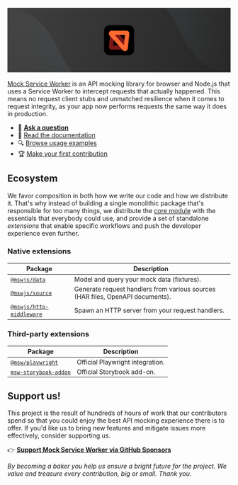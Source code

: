 ![Mock Service Worker banner](../banner.jpg)

[Mock Service Worker](https://github.com/mswjs/msw) is an API mocking library for browser and Node.js that uses a Service Worker to intercept requests that actually happened. This means no request client stubs and unmatched resilience when it comes to request integrity, as your app now performs requests the same way it does in production.

- 💬 [**Ask a question**](https://github.com/mswjs/msw/discussions/new)
- 📙 [Read the documentation](https://mswjs.io/docs)
- 🔍 [Browse usage examples](https://github.com/mswjs/examples)
- 🏆 [Make your first contribution](https://github.com/mswjs/msw/labels/help%20wanted)

## Ecosystem

We favor composition in both how we write our code and how we distribute it. That's why instead of building a single monolithic package that's responsible for too many things, we distribute the [core module](https://www.npmjs.com/package/msw) with the essentials that everybody could use, and provide a set of standalone _extensions_ that enable specific workflows and push the developer experience even further.

### Native extensions

| Package                                                              | Description                                                                          |
| -------------------------------------------------------------------- | ------------------------------------------------------------------------------------ |
| [`@mswjs/data`](https://github.com/mswjs/data)                       | Model and query your mock data (fixtures).                                           |
| [`@mswjs/source`](https://github.com/mswjs/source)                   | Generate request handlers from various sources (HAR files, OpenAPI documents).       |
| [`@mswjs/http-middleware`](https://github.com/mswjs/http-middleware) | Spawn an HTTP server from your request handlers.                                     |

### Third-party extensions

| Package                                                               | Description                                                       |
| --------------------------------------------------------------------- | ----------------------------------------------------------------- |
| [`@msw/playwright`](https://github.com/mswjs/playwright)              | Official Playwright integration.                                  |
| [`msw-storybook-addon`](https://github.com/mswjs/msw-storybook-addon) | Official Storybook add-on. |

## Support us!

This project is the result of hundreds of hours of work that our contributors spend so that you could enjoy the best API mocking experience there is to offer. If you'd like us to bring new features and mitigate issues more effectively, consider supporting us.

👉 [**Support Mock Service Worker via GitHub Sponsors**](https://github.com/sponsors/mswjs)

_By becoming a baker you help us ensure a bright future for the project. We value and treasure every contribution, big or small. Thank you_.
